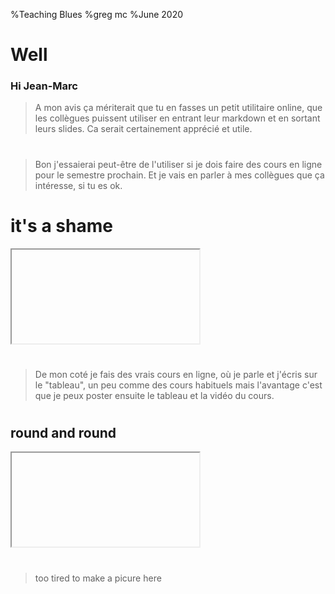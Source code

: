%Teaching Blues
%greg mc
%June 2020

# Well

### Hi Jean-Marc

>A mon avis ça mériterait que tu en fasses un petit utilitaire online,
que les collègues puissent utiliser en entrant leur markdown et en
sortant leurs slides. Ca serait certainement apprécié et utile.

<audio  data-autoplay ><source src="people_in_grenoble.mp3" ></audio>

# 

>Bon j'essaierai peut-être de l'utiliser si je dois faire des cours en
ligne pour le semestre prochain. Et je vais en parler à mes collègues
que ça intéresse, si tu es ok.

<audio  data-autoplay ><source src="ill_see_what.mp3" ></audio>

# it's a shame

<div class="wrap"><iframe data-src="graph.html" > </iframe></div>



<audio  data-autoplay ><source src="it_just_seems.mp3" ></audio>

#

>De mon coté je fais des vrais cours en ligne, où je parle et j'écris sur
le "tableau", un peu comme des cours habituels mais l'avantage c'est que
je peux poster ensuite le tableau et la vidéo du cours.

<audio  data-autoplay ><source src="sure_i_understand.mp3" ></audio>

#

## round and round
 <div class="wrap"><iframe data-src="sphere.html" > </iframe></div>



<audio  data-autoplay ><source src="i_dont_know.mp3" ></audio>

#

> too tired to make a picure here 

<audio  data-autoplay ><source src="mais_questce_que.mp3" ></audio>


